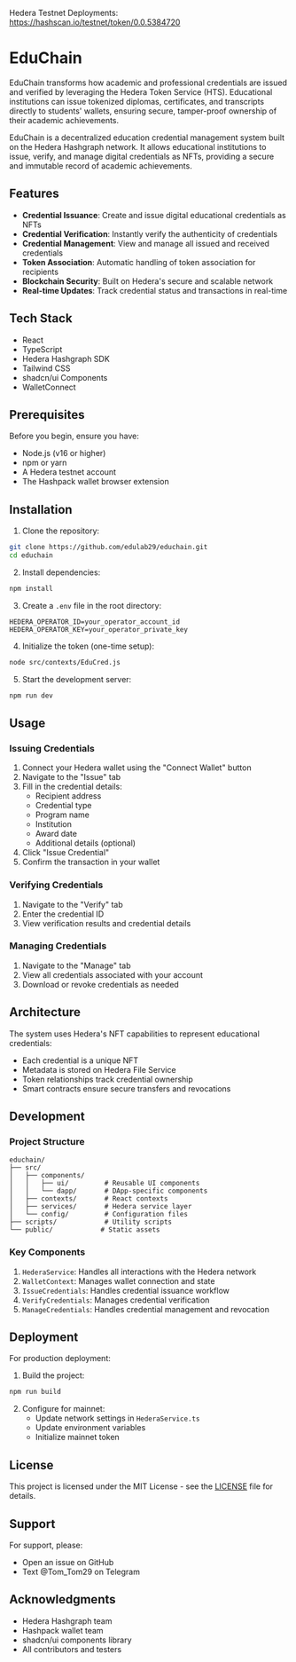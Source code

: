 Hedera Testnet Deployments: https://hashscan.io/testnet/token/0.0.5384720

# EduChain
EduChain transforms how academic and professional credentials are issued and verified by leveraging the Hedera Token Service (HTS). Educational institutions can issue tokenized diplomas, certificates, and transcripts directly to students' wallets, ensuring secure, tamper-proof ownership of their academic achievements.

EduChain is a decentralized education credential management system built on the Hedera Hashgraph network. It allows educational institutions to issue, verify, and manage digital credentials as NFTs, providing a secure and immutable record of academic achievements.


## Features

- **Credential Issuance**: Create and issue digital educational credentials as NFTs
- **Credential Verification**: Instantly verify the authenticity of credentials
- **Credential Management**: View and manage all issued and received credentials
- **Token Association**: Automatic handling of token association for recipients
- **Blockchain Security**: Built on Hedera's secure and scalable network
- **Real-time Updates**: Track credential status and transactions in real-time

## Tech Stack

- React
- TypeScript
- Hedera Hashgraph SDK
- Tailwind CSS
- shadcn/ui Components
- WalletConnect

## Prerequisites

Before you begin, ensure you have:

- Node.js (v16 or higher)
- npm or yarn
- A Hedera testnet account
- The Hashpack wallet browser extension

## Installation

1. Clone the repository:
```bash
git clone https://github.com/edulab29/educhain.git
cd educhain
```

2. Install dependencies:
```bash
npm install
```

3. Create a `.env` file in the root directory:
```env
HEDERA_OPERATOR_ID=your_operator_account_id
HEDERA_OPERATOR_KEY=your_operator_private_key
```

4. Initialize the token (one-time setup):
```bash
node src/contexts/EduCred.js
```

5. Start the development server:
```bash
npm run dev
```

## Usage

### Issuing Credentials

1. Connect your Hedera wallet using the "Connect Wallet" button
2. Navigate to the "Issue" tab
3. Fill in the credential details:
   - Recipient address
   - Credential type
   - Program name
   - Institution
   - Award date
   - Additional details (optional)
4. Click "Issue Credential"
5. Confirm the transaction in your wallet

### Verifying Credentials

1. Navigate to the "Verify" tab
2. Enter the credential ID
3. View verification results and credential details

### Managing Credentials

1. Navigate to the "Manage" tab
2. View all credentials associated with your account
3. Download or revoke credentials as needed

## Architecture

The system uses Hedera's NFT capabilities to represent educational credentials:
- Each credential is a unique NFT
- Metadata is stored on Hedera File Service
- Token relationships track credential ownership
- Smart contracts ensure secure transfers and revocations

## Development

### Project Structure
```
educhain/
├── src/
│   ├── components/
│   │   ├── ui/         # Reusable UI components
│   │   └── dapp/       # DApp-specific components
│   ├── contexts/       # React contexts
│   ├── services/       # Hedera service layer
│   └── config/         # Configuration files
├── scripts/            # Utility scripts
└── public/            # Static assets
```

### Key Components

1. `HederaService`: Handles all interactions with the Hedera network
2. `WalletContext`: Manages wallet connection and state
3. `IssueCredentials`: Handles credential issuance workflow
4. `VerifyCredentials`: Manages credential verification
5. `ManageCredentials`: Handles credential management and revocation


## Deployment

For production deployment:

1. Build the project:
```bash
npm run build
```

2. Configure for mainnet:
   - Update network settings in `HederaService.ts`
   - Update environment variables
   - Initialize mainnet token

## License

This project is licensed under the MIT License - see the [LICENSE](LICENSE) file for details.

## Support

For support, please:
- Open an issue on GitHub
- Text @Tom_Tom29 on Telegram

## Acknowledgments

- Hedera Hashgraph team
- Hashpack wallet team
- shadcn/ui components library
- All contributors and testers
